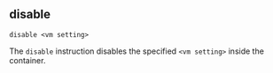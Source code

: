 ## disable

	disable <vm setting>

The `disable` instruction disables the specified `<vm setting>` inside the container. 